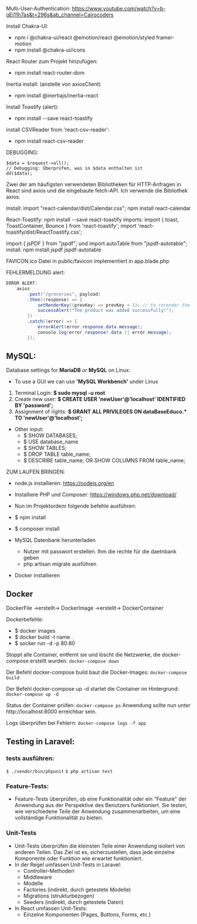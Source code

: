 Multi-User-Authentication:
https://www.youtube.com/watch?v=b-qEj11h7as&t=296s&ab_channel=Cairocoders

Install Chakra-UI:
 - npm i @chakra-ui/react @emotion/react @emotion/styled framer-motion
 - npm install @chakra-ui/icons

React Router zum Projekt hinzufügen:
 - npm install react-router-dom


Inertia install: (anstelle von axiosClient)
 - npm install @inertiajs/inertia-react

Install Toastify (alert):
 - npm install --save react-toastify


install CSVReader from 'react-csv-reader':
 - npm install react-csv-reader




DEBUGGING:
```
$data = $request->all();
// Debugging: Überprüfen, was in $data enthalten ist
dd($data);
```


Zwei der am häufigsten verwendeten Bibliotheken für HTTP-Anfragen in React sind axios und die eingebaute fetch-API. 
Ich verwende die Bibliothek axios.


Install:   import "react-calendar/dist/Calendar.css";
npm install react-calendar


React-Toastify:
npm install --save react-toastify
imports:
import { toast, ToastContainer, Bounce } from 'react-toastify';
import 'react-toastify/dist/ReactToastify.css';


import { jsPDF } from "jspdf"; und import autoTable from "jspdf-autotable";
install:  npm install jspdf jspdf-autotable

FAVICON.ico
Datei in public/favicon
implementiert in app.blade.php


FEHLERMELDUNG alert:
```java
ERROR ALERT:
    axios
        .post("/groceries", payload)
        .then((response) => {
            setRenderKey((prevKey) => prevKey + 1); // to rerender the GetGroceries component
            successAlert("The product was added successfully!");
        })
        .catch((error) => {
            errorAlert(error.response.data.message);
            console.log(error.response?.data || error.message);
        });
```

## MySQL:
Database settings for **MariaDB** or **MySQL** on Linux:

- To use a GUI we can use **'MySQL Workbench'** under Linux
1. Terminal Login: **$ sudo mysql -u root**
2. Create new user: **$ CREATE USER 'newUser'@'localhost' IDENTIFIED BY 'password';**
3. Assignment of rights: **$ GRANT ALL PRIVILEGES ON dataBaseEduco.\* TO 'newUser'@'localhost';**

- Other input:
  - $ SHOW DATABASES;
  - $ USE database_name
  - $ SHOW TABLES;
  - $ DROP TABLE table_name;
  - $ DESCRIBE table_name; OR SHOW COLUMNS FROM table_name;


ZUM LAUFEN BRINGEN:

 * node.js installieren: https://nodejs.org/en
 * Installiere PHP und Composer: https://windows.php.net/download/ 
 * Nun im Projektordenr folgende befehle ausführen:
 * $ npm install
 * $ composer install
 * MySQL Datenbank herunterladen 
   * Nutzer mit passwort erstellen. Ihm die rechte für die daetnbank geben
   * php artisan migrate ausführen 


 * Docker installieren
  

## Docker
DockerFile ->erstellt-> DockerImage ->erstellt-> DockerContainer

Dockerbefehle:
 * $ docker images
 * $ docker build -t name . 
 * $ socker run -d -p 80:80


Stoppt alle Container, entfernt sie und löscht die Netzwerke, die docker-compose erstellt wurden. 
``docker-compose down``

Der Befehl docker-compose build baut die Docker-Images:
``docker-compose build ``

Der Befehl docker-compose up -d startet die Container im Hintergrund:
``docker-compose up -d``

Status der Container prüfen:
``docker-compose ps``
Anwendung sollte nun unter http://localhost:8000 erreichbar sein.

Logs überprüfen bei Fehlern:
``docker-compose logs -f app``


## Testing in Laravel:
### tests ausführen:
``$ ./vendor/bin/phpunit``
``$ php artisan test``

### Feature-Tests:
 * Feature-Tests überprüfen, ob eine Funktionalität oder ein "Feature" der Anwendung aus der Perspektive des Benutzers funktioniert. Sie testen, wie verschiedene Teile der Anwendung zusammenarbeiten, um eine vollständige Funktionalität zu bieten.

### Unit-Tests
  * Unit-Tests überprüfen die kleinsten Teile einer Anwendung isoliert von anderen Teilen. Das Ziel ist es, sicherzustellen, dass jede einzelne Komponente oder Funktion wie erwartet funktioniert.
  * In der Regel umfassen Unit-Tests in Laravel:
    * Controller-Methoden
    * Middleware
    * Modelle
    * Factories (indirekt, durch getestete Modelle)
    * Migrations (strukturbezogen)
    * Seeders (indirekt, durch getestete Daten)
  * In React umfassen Unit-Tests:
    * Einzelne Komponenten (Pages, Buttons, Forms, etc.)